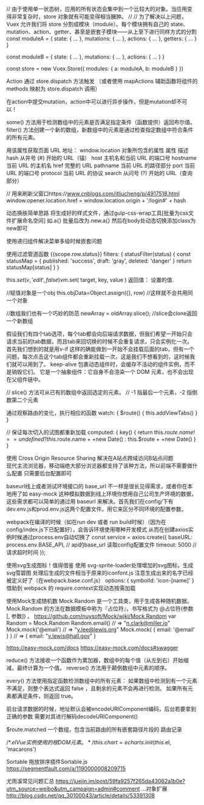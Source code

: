 // 由于使用单一状态树，应用的所有状态会集中到一个比较大的对象。当应用变得非常复杂时，store 对象就有可能变得相当臃肿。
//
// 为了解决以上问题，Vuex 允许我们将 store 分割成模块（module）。每个模块拥有自己的 state、mutation、action、getter、甚至是嵌套子模块——从上至下进行同样方式的分割
const moduleA = {
  state: { ... },
  mutations: { ... },
  actions: { ... },
  getters: { ... }
}

const moduleB = {
  state: { ... },
  mutations: { ... },
  actions: { ... }
}

const store = new Vuex.Store({
  modules: {
    a: moduleA,
    b: moduleB
  }
})

Action 通过 store.dispatch 方法触发
（或者使用 mapActions 辅助函数将组件的 methods 映射为 store.dispatch 调用）

在action中提交mutation，action中可以进行异步操作，但是mutation却不可以！

some() 方法用于检测数组中的元素是否满足指定条件（函数提供）返回布尔值。
filter() 方法创建一个新的数组，新数组中的元素是通过检查指定数组中符合条件的所有元素。

用该属性获取页面 URL 地址：
window.location 对象所包含的属性
属性	描述
hash	从井号 (#) 开始的 URL（锚）
host	主机名和当前 URL 的端口号
hostname	当前 URL 的主机名
href	完整的 URL
pathname	当前 URL 的路径部分
port	当前 URL 的端口号
protocol	当前 URL 的协议
search	从问号 (?) 开始的 URL（查询部分）

 // 用来刷新父窗口https://www.cnblogs.com/itliucheng/p/4917518.html
 window.opener.location.href = window.location.origin + '/login#' + hash
 
 动态换肤简单思路
 将生成好的样式文件，通过gulp-css-wrap工具[批量为css文件扩展命名空间]
 如.a{} 批量后改为.new.a{}
 然后在body处动态切换添加class为new即可
 
 使用递归组件解决菜单多级时候嵌套问题
 
 使用过滤管道函数
 <el-tag :type="scope.row.status | statusFilter">{{scope.row.status}}</el-tag>
 filters: {
     statusFilter(status) {
       const statusMap = {
         published: 'success',
         draft: 'gray',
         deleted: 'danger'
       }
       return statusMap[status]
     }
   }
   
  this.$set(v, 'edit', false) 
  vm.$set( target, key, value ) 
  返回值： 设置的值.

//赋值对象是一个obj
this.objData=Object.assign({}, row) //这样就不会共用同一个对象

//数组我们也有一个巧妙的防范
newArray = oldArray.slice(); //slice会clone返回一个新数组

假设我们有四个tab选项，每个tab都会向后端请求数据，但我们希望一开始只会请求当前的tab数据，而且tab来回切换的时候不会重复请求，只会实例化一次。首先我们想到的就是用v-if 这样的确能做到一开始不会挂载后面的tab，但有一个问题，每次点击这个tab组件都会重新挂载一次，这是我们不想看到的，这时候我们就可以用到<keep-alive>了。
keep-alive 
包裹动态组件时，会缓存不活动的组件实例，而不是销毁它们。 它是一个抽象组件：它自身不会渲染一个 DOM 元素，也不会出现在父组件链中。

// slice() 方法可从已有的数组中返回选定的元素。
// -1 指最后一个元素，-2 指倒数第二个元素

通过观察路由的变化，执行相应的函数
  watch: {
    $route() {
      this.addViewTabs()
    }
  }
  
  // 保证每次切入的试图都重新加载
<router-view :key="key"></router-view> 
computed: {
    key() {
      return this.$route.name !== undefined ? this.$route.name + +new Date() : this.$route + +new Date()
    }
  }
  
使用 Cross Origin Resource Sharing 解决在A站点跨域访问B站点问题  
现代主流浏览器，移动端绝大部分浏览器都支持了该种方法，所以前端不需要做什么配置
只需要后台配置即可

baseurl线上或者测试环境接口的 base_url 不一样是很长见得需求，或者你在本地用了如 easy-mock 这种模拟数据到线上环境你想用自己公司生产环境的数据，这些需求都可以简单的通过用 baseurl 来解决。首先我们在config/下有dev.env.js和prod.env.js这两个配置文件。用它来区分不同环境的配置参数。

webpack在编译的时候（如在run dev 或者 run build时候）（因为在config/index.js下已配置好），会告诉环境使用哪种开发模式
从而在创建axios实例时候通过process.env自动切换了
const service = axios.create({
  baseURL: process.env.BASE_API, // api的base_url 读取config配置文件
  timeout: 5000                  // 请求超时时间
});

使用svg生成图标！值得借鉴
使用 svg-sprite-loader处理增加的svg图标，生成svg雪碧图
处理后生成的文件相当于原来的iconfont.js
注意生成出来的名字已经被定义好了（在webpack.base.conf.js）
 options: {
          symbolId: 'icon-[name]'
        }
借助到 webpack 的 require.context实现动态按需加载

使用Mock生成随机数
Mock.Random 是一个工具类，用于生成各种随机数据。
Mock.Random 的方法在数据模板中称为『占位符』，书写格式为 @占位符(参数 [, 参数]) 。
https://github.com/nuysoft/Mock/wiki/Mock.Random
var Random = Mock.Random
Random.email()
// => "n.clark@miller.io"
Mock.mock('@email')
// => "y.lee@lewis.org"
Mock.mock( { email: '@email' } )
// => { email: "v.lewis@hall.gov" }

https://easy-mock.com/docs
https://easy-mock.com/docs#swagger

reduce() 方法接收一个函数作为累加器，数组中的每个值（从左到右）开始缩减，最终计算为一个值。
reverse() 方法用于颠倒数组中元素的顺序。

every() 方法使用指定函数检测数组中的所有元素：
如果数组中检测到有一个元素不满足，则整个表达式返回 false ，且剩余的元素不会再进行检测。
如果所有元素都满足条件，则返回 true。

前台请求数据的时候，地址默认会被encodeURIComponent编码，后台若要拿到正确的参数
需要对其进行解码decodeURIComponent()

$route.matched
一个数组，包含当前路由的所有嵌套路径片段的 路由记录

/*.$el Vue 实例使用的根 DOM 元素。*/
 this.chart = echarts.init(this.$el, 'macarons')
 
 Sortable
 拖放排序插件Sortable.js
 https://segmentfault.com/a/1190000008209715
 
 尤雨溪常见问题汇总
 https://juejin.im/post/59fa9257f265da43062a1b0e?utm_source=weibo&utm_campaign=admin#comment
 ...对象扩展
 http://blog.csdn.net/qq_30100043/article/details/53391308